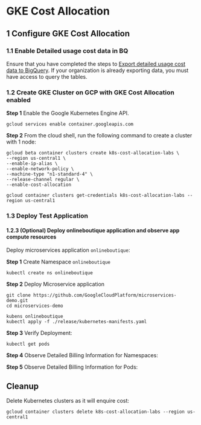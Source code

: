 # GKE Cost Allocation

## 1 Configure GKE Cost Allocation

### 1.1 Enable Detailed usage cost data in BQ

Ensure that you have completed the steps to [Export detailed usage cost data to BigQuery](https://cloud.google.com/billing/docs/how-to/export-data-bigquery). If your organization is already exporting data, you must have access to query the tables.

### 1.2 Create GKE Cluster on GCP with GKE Cost Allocation enabled

**Step 1** Enable the Google Kubernetes Engine API.
```
gcloud services enable container.googleapis.com
```

**Step 2** From the cloud shell, run the following command to create a cluster with 1 node:

```
gcloud beta container clusters create k8s-cost-allocation-labs \
--region us-central1 \
--enable-ip-alias \
--enable-network-policy \
--machine-type "n1-standard-4" \
--release-channel regular \
--enable-cost-allocation
```

```
gcloud container clusters get-credentials k8s-cost-allocation-labs --region us-central1
```


### 1.3 Deploy Test Application 



#### 1.2.3 (Optional) Deploy onlineboutique application and observe app compute resources

Deploy microservices application `onlineboutique`:

**Step 1** Create Namespace `onlineboutique`

```
kubectl create ns onlineboutique
```

**Step 2** Deploy Microservice application
```
git clone https://github.com/GoogleCloudPlatform/microservices-demo.git
cd microservices-demo
```

```
kubens onlineboutique
kubectl apply -f ./release/kubernetes-manifests.yaml
```

**Step 3** Verify Deployment:

```
kubectl get pods
```

**Step 4** Observe Detailed Billing Information for Namespaces:


**Step 5** Observe Detailed Billing Information for Pods:

## Cleanup

Delete Kubernetes clusters as it will enquire cost:

```
gcloud container clusters delete k8s-cost-allocation-labs --region us-central1
```
